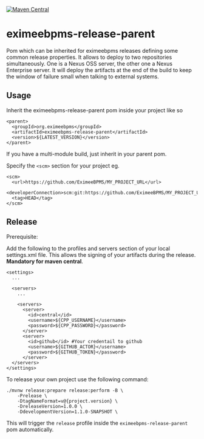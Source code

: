 [![Maven Central](https://maven-badges.sml.io/sonatype-central/org.eximeebpms/eximeebpms-release-parent/badge.svg)](https://maven-badges.sml.io/sonatype-central/org.eximeebpms/eximeebpms-release-parent)

eximeebpms-release-parent
======================

Pom which can be inherited for eximeebpms releases defining some common release properties.
It allows to deploy to two repositories simultaneously. One is a Nexus OSS server, the other one a Nexus Enterprise server.
It will deploy the artifacts at the end of the build to keep the window of failure small when talking to external systems.

Usage
-----

Inherit the eximeebpms-release-parent pom inside your project like so  
  
    <parent>
      <groupId>org.eximeebpms</groupId>
      <artifactId>eximeebpms-release-parent</artifactId>
      <version>${LATEST_VERSION}</version>
    </parent>  
    
If you have a multi-module build, just inherit in your parent pom.  

Specify the ```<scm>``` section for your project eg.
```
<scm>
  <url>https://github.com/EximeeBPMS/MY_PROJECT_URL</url>
  <developerConnection>scm:git:https://github.com/EximeeBPMS/MY_PROJECT_URL.git</developerConnection>
  <tag>HEAD</tag>
</scm>
```
Release
-------

Prerequisite:  

  Add the following to the profiles and servers section of your local settings.xml file. This allows the signing of your artifacts during the release. <strong>Mandatory for maven central</strong>.
  
    <settings>
      ...
      
      <servers>
        ...

        <servers>
          <server>
            <id>central</id>
            <username>${CPP_USERNAME}</username>
            <password>${CPP_PASSWORD}</password>
          </server>
          <server>
            <id>github</id> #Your credentail to github 
            <username>${GITHUB_ACTOR}</username>
            <password>${GITHUB_TOKEN}</password>
          </server>        
      </servers>    
    </settings>

To release your own project use the following command:

    ./mvnw release:prepare release:perform -B \
        -Prelease \
        -DtagNameFormat=v@{project.version} \
        -DreleaseVersion=1.0.0 \
        -DdevelopmentVersion=1.1.0-SNAPSHOT \
    
This will trigger the `release` profile inside the `eximeebpms-release-parent` pom automatically.

